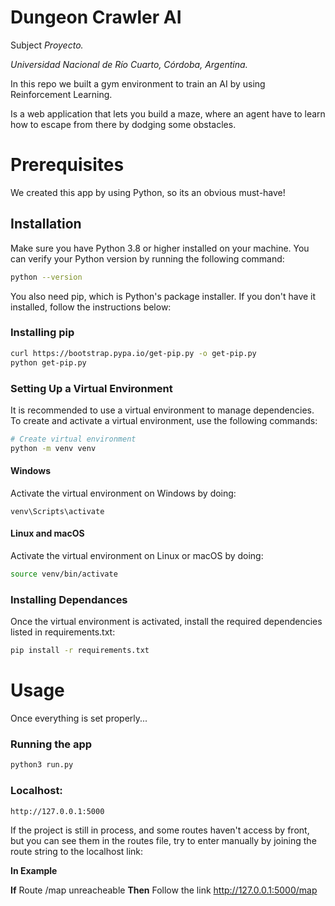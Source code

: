 # Dungeon Crawler AI

Subject <i>Proyecto.</i>

<i>Universidad Nacional de Río Cuarto, Córdoba, Argentina.</i>

In this repo we built a gym environment to train an AI by using Reinforcement Learning.

Is a web application that lets you build a maze, where an agent have to learn how to escape from there by dodging some obstacles.

# Prerequisites

We created this app by using Python, so its an obvious must-have!

## Installation

Make sure you have Python 3.8 or higher installed on your machine. You can verify your Python version by running the following command:

```bash
python --version
```

You also need pip, which is Python's package installer. If you don't have it installed, follow the instructions below:

### Installing pip
```bash
curl https://bootstrap.pypa.io/get-pip.py -o get-pip.py
python get-pip.py
```

### Setting Up a Virtual Environment
It is recommended to use a virtual environment to manage dependencies. To create and activate a virtual environment, use the following commands:

```bash
# Create virtual environment
python -m venv venv
```

#### Windows
Activate the virtual environment on Windows by doing:
```shell
venv\Scripts\activate
```

#### Linux and macOS
Activate the virtual environment on Linux or macOS by doing:
```bash
source venv/bin/activate
```

### Installing Dependances
Once the virtual environment is activated, install the required dependencies listed in requirements.txt:
```bash
pip install -r requirements.txt
```

# Usage

Once everything is set properly...

### Running the app
``` python
python3 run.py
```

### Localhost:
```
http://127.0.0.1:5000
```

If the project is still in process, and some routes haven't access by front, but you can see them in the routes file, try to enter manually by joining the route string to the localhost link:

<b>In Example</b>

<b>If</b>
Route /map unreacheable
<b>Then</b>
Follow the link http://127.0.0.1:5000/map
